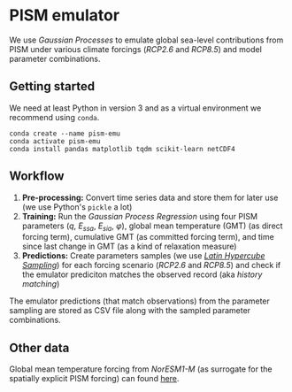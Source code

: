 # PISM emulator

We use *Gaussian Processes* to emulate global sea-level contributions from PISM under various climate forcings (*RCP2.6* and *RCP8.5*) and model parameter combinations.

## Getting started

We need at least Python in version 3 and as a virtual environment we recommend using `conda`.

```
conda create --name pism-emu
conda activate pism-emu
conda install pandas matplotlib tqdm scikit-learn netCDF4
```

## Workflow

1. **Pre-processing:** Convert time series data and store them for later use (we use Python's `pickle` a lot)
2. **Training:** Run the *Gaussian Process Regression* using four PISM parameters ($q$, $E_{ssa}$, $E_{sia}$, $\varphi$), global mean temperature (GMT) (as direct forcing term), cumulative GMT (as committed forcing term), and time since last change in GMT (as a kind of relaxation measure)
3. **Predictions:** Create parameters samples (we use [*Latin Hypercube Sampling*](https://en.wikipedia.org/wiki/Latin_hypercube_sampling)) for each forcing scenario (*RCP2.6* and *RCP8.5*) and check if the emulator prediciton matches the observed record (aka *history matching*)

The emulator predictions (that match observations) from the parameter sampling are stored as CSV file along with the sampled parameter combinations.

## Other data

Global mean temperature forcing from *NorESM1-M* (as surrogate for the spatially explicit PISM forcing) can found [here](http://climexp.knmi.nl/CMIP5/Tglobal/).
